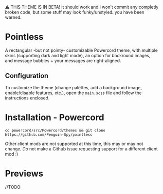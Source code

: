 ⚠ THIS THEME IS IN BETA! it should work and i won't commit any completly broken code, but some stuff may look funky/unstyled. you have been warned.

# Pointless
A rectangular -but not pointy- customizable Powercord theme, with multiple skins (supporting dark and light mode), an option for backround images, and message bubbles + your messages are right-aligned.  
## Configuration
To customize the theme (change palettes, add a background image, enable/disable features, etc.), open the `main.scss` file and follow the instructions enclosed.  

# Installation - Powercord
```cd powercord/src/Powercord/themes && git clone https://github.com/Penguin-Spy/pointless```

Other client mods are not supported at this time, this may or may not change. Do not make a Github issue requesting support for a different client mod :)

# Previews
//TODO